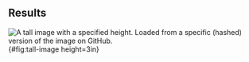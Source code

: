 ## Results

![
**A tall image with a specified height.**
Loaded from a specific (hashed) version of the image on GitHub.
](https://github.com/dbudzik/project9_SHM/blob/master/content/images/David_results.png "Tall image"){#fig:tall-image height=3in}
